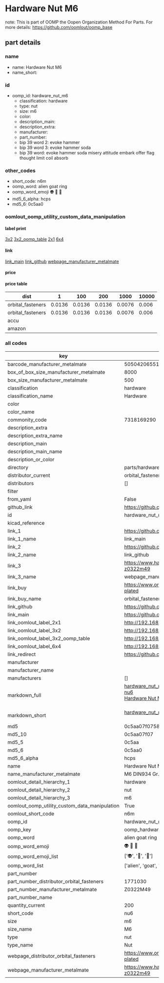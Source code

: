 # Hardware Nut M6  

note: This is part of OOMP the Oopen Organization Method For Parts. For more details: https://github.com/oomlout/oomp_base

##  part details
  







### name
* name: Hardware Nut M6
* name_short: 
### id
* oomp_id: hardware_nut_m6
  * classification: hardware
  * type: nut
  * size: m6
  * color: 
  * description_main: 
  * description_extra: 
  * manufacturer: 
  * part_number: 
  * bip 39 word 2: evoke hammer
  * bip 39 word 3: evoke hammer soda
  * bip 39 word: evoke hammer soda misery attitude embark offer flag thought limit coil absorb

### other_codes
* short_code: n6m
* oomp_word: alien goat ring
* oomp_word_emoji :alien: :goat: :ring:
* md5_6_alpha: hcps
* md5_6: 0c5aa0






### oomlout_oomp_utility_custom_data_manipulation
#### label print
[3x2](http://192.168.1.245:1112/?label=oomp%20hcps)
[3x2_oomp_table](http://192.168.1.108:1112/?label=oomp%20hcps)
[2x1](http://192.168.1.242:1112/?label=oomp%20hcps)
[6x4](http://192.168.1.55:1112/?label=oomp%20hcps)    

#### link

[link_main](https://github.com/oomlout/oomlout_oomp_version_1_messy/tree/main/parts/hardware_nut_m6) [link_github](https://github.com/oomlout/oomlout_oomp_version_1_messy/tree/main/parts/hardware_nut_m6) [webpage_manufacturer_metalmate](https://www.harclob2b.com/m6-din934-gr-8-din267-full-nut-zinc-plated-boxed-z0322m49)                            

#### price

#### price table
| dist | 1 | 100 | 200 | 1000 | 10000 |
|------|---|-----|-----|------|-------|
| orbital_fasteners | 0.0136 | 0.0136 | 0.0136 | 0.0076 | 0.006 |
| orbital_fasteners | 0.0136 | 0.0136 | 0.0136 | 0.0076 | 0.006 | 
| accu |  |  |  |  |  | 
| amazon |  |  |  |  |  | 















### all codes 
| key | value |  
| --- | --- |  
| barcode_manufacturer_metalmate | 5050420655125 |  
| box_of_box_size_manufacturer_metalmate | 8000 |  
| box_size_manufacturer_metalmate | 500 |  
| classification | hardware |  
| classification_name | Hardware |  
| color |  |  
| color_name |  |  
| commonity_code | 7318169290 |  
| description_extra |  |  
| description_extra_name |  |  
| description_main |  |  
| description_main_name |  |  
| description_or_color |   |  
| directory | parts/hardware_nut_m6 |  
| distributor_current | orbital_fasteners |  
| distributors | [] |  
| filter |  |  
| from_yaml | False |  
| github_link | https://github.com/oomlout/oomlout_oomp_part_src/tree/main/parts/hardware_nut_m6 |  
| id | hardware_nut_m6 |  
| kicad_reference |  |  
| link_1 | https://github.com/oomlout/oomlout_oomp_version_1_messy/tree/main/parts/hardware_nut_m6 |  
| link_1_name | link_main |  
| link_2 | https://github.com/oomlout/oomlout_oomp_version_1_messy/tree/main/parts/hardware_nut_m6 |  
| link_2_name | link_github |  
| link_3 | https://www.harclob2b.com/m6-din934-gr-8-din267-full-nut-zinc-plated-boxed-z0322m49 |  
| link_3_name | webpage_manufacturer_metalmate |  
| link_buy | https://www.orbitalfasteners.co.uk/products/m6-hexagon-mild-steel-full-nuts-bright-zinc-plated |  
| link_buy_name | orbital_fasteners |  
| link_github | https://github.com/oomlout/oomlout_oomp_version_1_messy/tree/main/parts/hardware_nut_m6 |  
| link_main | https://github.com/oomlout/oomlout_oomp_version_1_messy/tree/main/parts/hardware_nut_m6 |  
| link_oomlout_label_2x1 | http://192.168.1.242:1112/?label=oomp%20hcps |  
| link_oomlout_label_3x2 | http://192.168.1.245:1112/?label=oomp%20hcps |  
| link_oomlout_label_3x2_oomp_table | http://192.168.1.108:1112/?label=oomp%20hcps |  
| link_oomlout_label_6x4 | http://192.168.1.55:1112/?label=oomp%20hcps |  
| link_redirect | https://github.com/oomlout/oomlout_oomp_version_1_messy/tree/main/parts/hardware_nut_m6 |  
| manufacturer |  |  
| manufacturer_name |  |  
| manufacturers | [] |  
| markdown_full | [hardware_nut_m6](none)<br>[nu6](none)<br>[Hardware Nut M6](none)<br><br> |  
| markdown_short | [hardware_nut_m6](none)<br><br> |  
| md5 | 0c5aa07f0758332d210758db9c5a2270 |  
| md5_10 | 0c5aa07f07 |  
| md5_5 | 0c5aa |  
| md5_6 | 0c5aa0 |  
| md5_6_alpha | hcps |  
| name | Hardware Nut M6 |  
| name_manufacturer_metalmate | M6 DIN934 Gr.8 DIN267 Full Nut Zinc Plated Boxed |  
| oomlout_detail_hierarchy_1 | hardware |  
| oomlout_detail_hierarchy_2 | nut |  
| oomlout_detail_hierarchy_3 | m6 |  
| oomlout_oomp_utility_custom_data_manipulation | True |  
| oomlout_short_code | n6m |  
| oomp_id | hardware_nut_m6 |  
| oomp_key | oomp_hardware_nut_m6 |  
| oomp_word | alien goat ring |  
| oomp_word_emoji | :alien: :goat: :ring: |  
| oomp_word_emoji_list | [':alien:', ':goat:', ':ring:'] |  
| oomp_word_list | ['alien', 'goat', 'ring'] |  
| part_number |  |  
| part_number_distributor_orbital_fasteners | 1771030 |  
| part_number_manufacturer_metalmate | Z0322M49 |  
| part_number_name |  |  
| quantity_current | 200 |  
| short_code | nu6 |  
| size | m6 |  
| size_name | M6 |  
| type | nut |  
| type_name | Nut |  
| webpage_distributor_orbital_fasteners | https://www.orbitalfasteners.co.uk/products/m6-hexagon-mild-steel-full-nuts-bright-zinc-plated |  
| webpage_manufacturer_metalmate | https://www.harclob2b.com/m6-din934-gr-8-din267-full-nut-zinc-plated-boxed-z0322m49 |  
